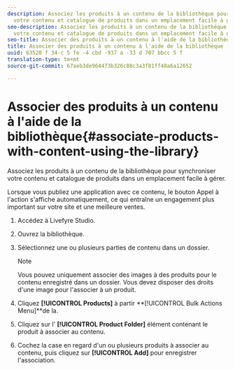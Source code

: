 ```yaml
---
description: Associez les produits à un contenu de la bibliothèque pour synchroniser
  votre contenu et catalogue de produits dans un emplacement facile à gérer.
seo-description: Associez les produits à un contenu de la bibliothèque pour synchroniser
  votre contenu et catalogue de produits dans un emplacement facile à gérer.
seo-title: Associer des produits à un contenu à l'aide de la bibliothèque
title: Associer des produits à un contenu à l'aide de la bibliothèque
uuid: 63520 f 34-c 5 fe -4 cbd -937 a -33 d 707 bbcc 5 f
translation-type: tm+mt
source-git-commit: 67aeb3de964473b326c88c3a3f81ff48a6a12652

---
```



# Associer des produits à un contenu à l'aide de la bibliothèque{#associate-products-with-content-using-the-library}

Associez les produits à un contenu de la bibliothèque pour synchroniser votre contenu et catalogue de produits dans un emplacement facile à gérer.

Lorsque vous publiez une application avec ce contenu, le bouton Appel à l'action s'affiche automatiquement, ce qui entraîne un engagement plus important sur votre site et une meilleure ventes.

1. Accédez à Livefyre Studio.
1. Ouvrez la bibliothèque.
1. Sélectionnez une ou plusieurs parties de contenu dans un dossier.

   >[!NOTE]
   >
   >Vous pouvez uniquement associer des images à des produits pour le contenu enregistré dans un dossier. Vous devez disposer des droits d'une image pour l'associer à un produit.

1. Cliquez **[!UICONTROL Products]** à partir **[!UICONTROL Bulk Actions Menu]**de la.
1. Cliquez sur l' **[!UICONTROL Product Folder]** élément contenant le produit à associer au contenu.
1. Cochez la case en regard d'un ou plusieurs produits à associer au contenu, puis cliquez sur **[!UICONTROL Add]** pour enregistrer l'association.
